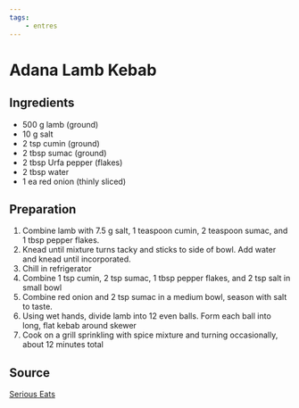 ```yaml
---
tags:
    - entres
---
```


# Adana Lamb Kebab

## Ingredients

- 500 g lamb (ground)
- 10 g salt
- 2 tsp cumin (ground)
- 2 tbsp sumac (ground)
- 2 tbsp Urfa pepper (flakes)
- 2 tbsp water
- 1 ea red onion (thinly sliced)

## Preparation

1. Combine lamb with 7.5 g salt, 1 teaspoon cumin, 2 teaspoon sumac, and 1 tbsp pepper flakes.
1. Knead until mixture turns tacky and sticks to side of bowl. Add water and knead until incorporated.
1. Chill in refrigerator
1. Combine 1 tsp cumin, 2 tsp sumac, 1 tbsp pepper flakes, and 2 tsp salt in small bowl
1. Combine red onion and 2 tsp sumac in a medium bowl, season with salt to taste.
1. Using wet hands, divide lamb into 12 even balls. Form each ball into long, flat kebab around skewer
1. Cook on a grill sprinkling with spice mixture and turning occasionally, about 12 minutes total

## Source

[Serious Eats](https://www.seriouseats.com/adana-kebab-turkish-ground-lamb-kebab-recipe)
